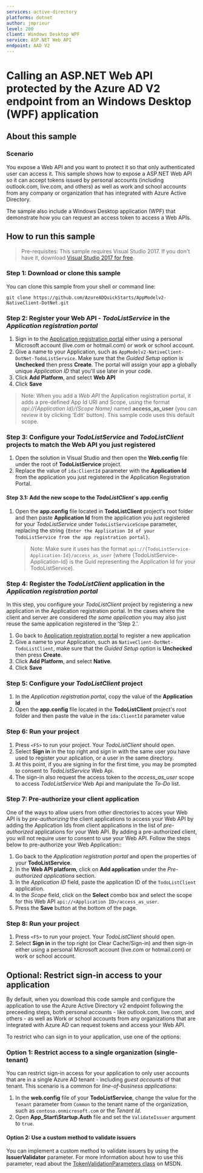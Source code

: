 ```yaml
---
services: active-directory
platforms: dotnet
author: jmprieur
level: 200
client: Windows Desktop WPF
service: ASP.NET Web API
endpoint: AAD V2
---
```


# Calling an ASP.NET Web API protected by the Azure AD V2 endpoint from an Windows Desktop (WPF) application

## About this sample

### Scenario

You expose a Web API and you want to protect it so that only authenticated user can access it. This sample shows how to expose a ASP.NET Web API so it can accept tokens issued by personal accounts (including outlook.com, live.com, and others) as well as work and school accounts from any company or organization that has integrated with Azure Active Directory.

The sample also include a Windows Desktop application (WPF) that demonstrate how you can request an access token to access a Web APIs.

## How to run this sample

> Pre-requisites: This sample requires Visual Studio 2017. If you don't have it, download [Visual Studio 2017 for free](https://www.visualstudio.com/downloads/).

### Step 1: Download or clone this sample

You can clone this sample from your shell or command line:

  ```console
  git clone https://github.com/AzureADQuickStarts/AppModelv2-NativeClient-DotNet.git
  ```

### Step 2: Register your Web API - *TodoListService* in the *Application registration portal*

1. Sign in to the [Application registration portal](https://apps.dev.microsoft.com/portal/register-app) either using a personal Microsoft account (live.com or hotmail.com) or work or school account.
1. Give a name to your Application, such as `AppModelv2-NativeClient-DotNet-TodoListService`. Make sure that the *Guided Setup* option is **Unchecked** then press **Create**. The portal will assign your app a globally unique *Application ID* that you'll use later in your code.
1. Click **Add Platform**, and select **Web API**
1. Click **Save**

> Note: When you add a *Web API* the Application registration portal, it adds a pre-defined App Id URI and Scope, using the format *api://{Application Id}/{Scope Name}* named **access_as_user** (you can review it by clicking 'Edit' button). This sample code uses this default scope.

### Step 3: Configure your *TodoListService* and *TodoListClient* projects to match the Web API you just registered

1. Open the solution in Visual Studio and then open the **Web.config** file under the root of **TodoListService** project.
1. Replace the value of `ida:ClientId` parameter with the **Application Id** from the application you just registered in the Application Registration Portal.

#### Step 3.1: Add the new scope to the *TodoListClient*`s app.config

1. Open the **app.config** file located in **TodoListClient** project's root folder and then paste **Application Id** from the application you just registered for your *TodoListService* under `TodoListServiceScope` parameter, replacing the string `{Enter the Application Id of your TodoListService from the app registration portal}`. 

    > Note: Make sure it uses has the format `api://{TodoListService-Application-Id}/access_as_user` (where {TodoListService-Application-Id} is the Guid representing the Application Id for your TodoListService).

### Step 4: Register the *TodoListClient* application in the *Application registration portal*

In this step, you configure your *TodoListClient* project by registering a new application in the Application registration portal. In the cases where the client and server are considered *the same application* you may also just reuse the same application registered in the 'Step 2.'.

1. Go back to [Application registration portal](https://apps.dev.microsoft.com/portal/register-app) to register a new application
1. Give a name to your Application, such as `NativeClient-DotNet-TodoListClient`, make sure that the *Guided Setup* option is **Unchecked** then press **Create**.
1. Click **Add Platform**, and select **Native**.
1. Click **Save**

### Step 5: Configure your *TodoListClient* project

1. In the *Application registration portal*, copy the value of the **Application Id**
1. Open the **app.config** file located in the **TodoListClient** project's root folder and then paste the value in the `ida:ClientId` parameter value

### Step 6: Run your project

1. Press `<F5>` to run your project. Your *TodoListClient* should open.
1. Select **Sign in** in the top right and sign in with the same user you have used to register your aplication, or a user in the same directory.
1. At this point, if you are signing in for the first time, you may be prompted to consent to *TodoListService* Web Api.
1. The sign-in also request the access token to the *access_as_user* scope to access *TodoListService* Web Api and manipulate the *To-Do* list.

### Step 7: Pre-authorize your client application

One of the ways to allow users from other directories to acces your Web API is by *pre-authorizing* the client applications to access your Web API by adding the Application Ids from client applications in the list of *pre-authorized* applications for your Web API. By adding a pre-authorized client, you will not require user to consent to use your Web API. Follow the steps below to pre-authorize your Web Application::

1. Go back to the *Application registration portal* and open the properties of your **TodoListService**.
1. In the **Web API platform**, click on **Add application** under the *Pre-authorized applications* section.
1. In the *Application ID* field, paste the application ID of the `TodoListClient` application.
1. In the *Scope* field, click on the **Select** combo box and select the scope for this Web API `api://<Application ID>/access_as_user`.
1. Press the **Save** button at the bottom of the page.

### Step 8: Run your project

1. Press `<F5>` to run your project. Your *TodoListClient* should open.
1. Select **Sign in** in the top right (or Clear Cache/Sign-in) and then sign-in either using a personal Microsoft account (live.com or hotmail.com) or work or school account.

## Optional: Restrict sign-in access to your application

By default, when you download this code sample and configure the application to use the Azure Active Directory v2 endpoint following the preceeding steps, both personal accounts - like outlook.com, live.com, and others - as well as Work or school accounts from any organizations that are integrated with Azure AD can request tokens and access your Web API. 

To restrict who can sign in to your application, use one of the options:

### Option 1: Restrict access to a single organization (single-tenant)

You can restrict sign-in access for your application to only user accounts that are in a single Azure AD tenant - including *guest accounts* of that tenant. This scenario is a common for *line-of-business applications*:

1. In the **web.config** file of your **TodoListService**, change the value for the `Tenant` parameter from `Common` to the tenant name of the organization, such as `contoso.onmicrosoft.com` or the *Tenant Id*.
2. Open **App_Start\Startup.Auth** file and set the `ValidateIssuer` argument to `true`.

#### Option 2: Use a custom method to validate issuers

You can implement a custom method to validate issuers by using the **IssuerValidator** parameter. For more information about how to use this parameter, read about the [TokenValidationParameters class](https://msdn.microsoft.com/library/system.identitymodel.tokens.tokenvalidationparameters.aspx) on MSDN.
